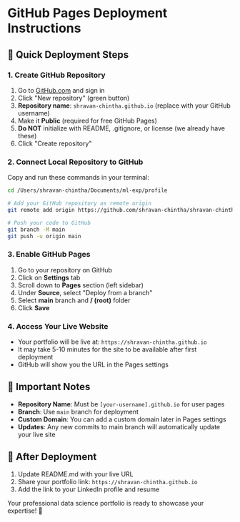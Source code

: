 # GitHub Pages Deployment Instructions

## 🚀 Quick Deployment Steps

### 1. Create GitHub Repository
1. Go to [GitHub.com](https://github.com) and sign in
2. Click "New repository" (green button)
3. **Repository name**: `shravan-chintha.github.io` (replace with your GitHub username)
4. Make it **Public** (required for free GitHub Pages)
5. **Do NOT** initialize with README, .gitignore, or license (we already have these)
6. Click "Create repository"

### 2. Connect Local Repository to GitHub
Copy and run these commands in your terminal:

```bash
cd /Users/shravan-chintha/Documents/ml-exp/profile

# Add your GitHub repository as remote origin
git remote add origin https://github.com/shravan-chintha/shravan-chintha.github.io.git

# Push your code to GitHub
git branch -M main
git push -u origin main
```

### 3. Enable GitHub Pages
1. Go to your repository on GitHub
2. Click on **Settings** tab
3. Scroll down to **Pages** section (left sidebar)
4. Under **Source**, select "Deploy from a branch"
5. Select **main** branch and **/ (root)** folder
6. Click **Save**

### 4. Access Your Live Website
- Your portfolio will be live at: `https://shravan-chintha.github.io`
- It may take 5-10 minutes for the site to be available after first deployment
- GitHub will show you the URL in the Pages settings

## 🔧 Important Notes

- **Repository Name**: Must be `[your-username].github.io` for user pages
- **Branch**: Use `main` branch for deployment
- **Custom Domain**: You can add a custom domain later in Pages settings
- **Updates**: Any new commits to main branch will automatically update your live site

## 📝 After Deployment

1. Update README.md with your live URL
2. Share your portfolio link: `https://shravan-chintha.github.io`
3. Add the link to your LinkedIn profile and resume

Your professional data science portfolio is ready to showcase your expertise! 🎉
